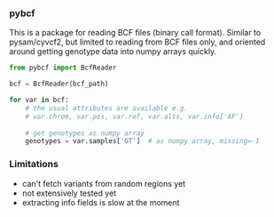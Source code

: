 
### pybcf

This is a package for reading BCF files (binary call format). Similar to pysam/cyvcf2, but limited to reading from BCF files only, and oriented around getting genotype data into numpy arrays quickly.

```py
from pybcf import BcfReader

bcf = BcfReader(bcf_path)

for var in bcf:
    # the usual attributes are available e.g.
    # var.chrom, var.pos, var.ref, var.alts, var.info['AF']
    
    # get genotypes as numpy array
    genotypes = var.samples['GT']  # as numpy array, missing=-1
```

### Limitations
 - can't fetch variants from random regions yet
 - not extensively tested yet
 - extracting info fields is slow at the moment
